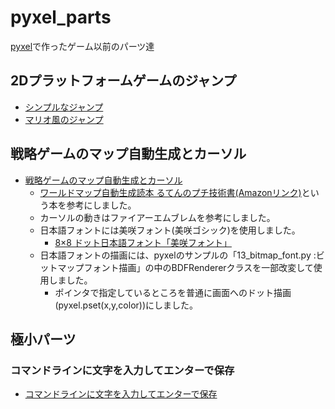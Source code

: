 # pyxel_parts
[pyxel](https://github.com/kitao/pyxel/blob/main/docs/README.ja.md)で作ったゲーム以前のパーツ達

## 2Dプラットフォームゲームのジャンプ
- [シンプルなジャンプ](https://ku-ron.github.io/pyxel_parts/main/jump/jump_simple.html)
- [マリオ風のジャンプ](https://ku-ron.github.io/pyxel_parts/main/jump/jump_like_mario.html)

## 戦略ゲームのマップ自動生成とカーソル
- [戦略ゲームのマップ自動生成とカーソル](https://ku-ron.github.io/pyxel_parts/main/map/map_generation.html)
    - [ワールドマップ自動生成読本 るてんのプチ技術書(Amazonリンク)](https://www.amazon.co.jp/%E3%83%AF%E3%83%BC%E3%83%AB%E3%83%89%E3%83%9E%E3%83%83%E3%83%97%E8%87%AA%E5%8B%95%E7%94%9F%E6%88%90%E8%AA%AD%E6%9C%AC-%E3%82%8B%E3%81%A6%E3%82%93%E3%81%AE%E3%83%97%E3%83%81%E6%8A%80%E8%A1%93%E6%9B%B8-%E6%9F%B3%E4%BA%95-%E6%94%BF%E5%92%8C-ebook/dp/B07MTV68DZ)という本を参考にしました。
    - カーソルの動きはファイアーエムブレムを参考にしました。
    - 日本語フォントには美咲フォント(美咲ゴシック)を使用しました。
        - [8×8 ドット日本語フォント「美咲フォント」](https://littlelimit.net/misaki.htm)
    - 日本語フォントの描画には、pyxelのサンプルの「13_bitmap_font.py :ビットマップフォント描画」の中のBDFRendererクラスを一部改変して使用しました。
        - ポインタで指定しているところを普通に画面へのドット描画(pyxel.pset(x,y,color))にしました。

## 極小パーツ
### コマンドラインに文字を入力してエンターで保存
- [コマンドラインに文字を入力してエンターで保存](https://ku-ron.github.io/pyxel_parts/main/test/command_line.html)

